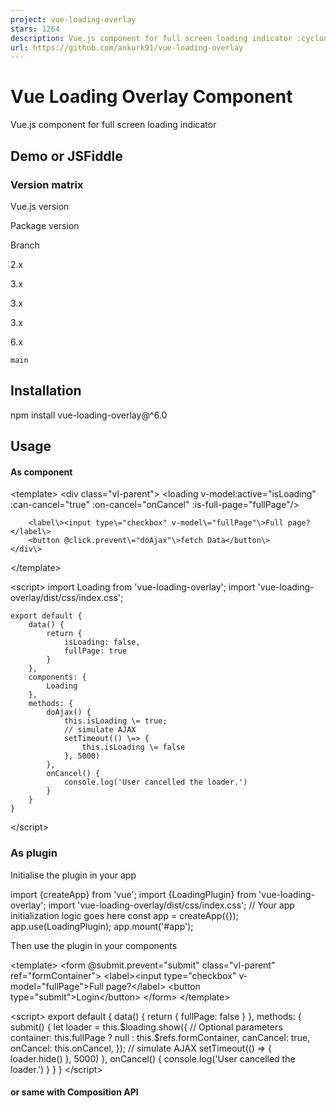 ```yaml
---
project: vue-loading-overlay
stars: 1264
description: Vue.js component for full screen loading indicator :cyclone:
url: https://github.com/ankurk91/vue-loading-overlay
---
```


Vue Loading Overlay Component
=============================

Vue.js component for full screen loading indicator

Demo or JSFiddle
----------------

### Version matrix

Vue.js version

Package version

Branch

2.x

3.x

3.x

3.x

6.x

`main`

Installation
------------

npm install vue-loading-overlay@^6.0 

Usage
-----

#### As component

<template\>
    <div class\="vl-parent"\>
        <loading v-model:active\="isLoading"
                 :can-cancel\="true"
                 :on-cancel\="onCancel"
                 :is-full-page\="fullPage"/>

        <label\><input type\="checkbox" v-model\="fullPage"\>Full page?</label\>
        <button @click.prevent\="doAjax"\>fetch Data</button\>
    </div\>
</template\>

<script\>
    import Loading from 'vue-loading-overlay';
    import 'vue-loading-overlay/dist/css/index.css';

    export default {
        data() {
            return {
                isLoading: false,
                fullPage: true
            }
        },
        components: {
            Loading
        },
        methods: {
            doAjax() {
                this.isLoading \= true;
                // simulate AJAX
                setTimeout(() \=> {
                    this.isLoading \= false
                }, 5000)
            },
            onCancel() {
                console.log('User cancelled the loader.')
            }
        }
    }
</script\>

### As plugin

Initialise the plugin in your app

import {createApp} from 'vue';
import {LoadingPlugin} from 'vue-loading-overlay';
import 'vue-loading-overlay/dist/css/index.css';
// Your app initialization logic goes here
const app \= createApp({});
app.use(LoadingPlugin);
app.mount('#app');

Then use the plugin in your components

<template\>
    <form @submit.prevent\="submit"
          class\="vl-parent"
          ref\="formContainer"\>
        <!-- your form inputs goes here-->
        <label\><input type\="checkbox" v-model\="fullPage"\>Full page?</label\>
        <button type\="submit"\>Login</button\>
    </form\>
</template\>

<script\>
    export default {
        data() {
            return {
                fullPage: false
            }
        },
        methods: {
            submit() {
                let loader \= this.$loading.show({
                    // Optional parameters
                    container: this.fullPage ? null : this.$refs.formContainer,
                    canCancel: true,
                    onCancel: this.onCancel,
                });
                // simulate AJAX
                setTimeout(() \=> {
                    loader.hide()
                }, 5000)
            },
            onCancel() {
                console.log('User cancelled the loader.')
            }
        }
    }
</script\>

#### or same with Composition API

<script setup\>
    import {ref, inject} from 'vue'
    import {useLoading} from 'vue-loading-overlay'
    
    const $loading \= useLoading({
        // options
    });
    // or use inject without importing useLoading
    // const $loading =  inject('$loading')

    const fullPage \= ref(false)

    const submit \= () \=> {
        const loader \= $loading.show({
            // Optional parameters
        });
        // simulate AJAX
        setTimeout(() \=> {
            loader.hide()
        }, 5000)
    }
</script\>

Available props
---------------

The component accepts these props:

Attribute

Type

Default

Description

active

Boolean

`false`

Show loading by default when `true`, use it as `v-model:active`

can-cancel

Boolean

`false`

Allow user to cancel by pressing ESC or clicking outside

on-cancel

Function

`()=>{}`

Do something upon cancel, works in conjunction with `can-cancel`

is-full-page

Boolean

`true`

When `false`; limit loader to its container^

transition

String

`fade`

Transition name

color

String

`#000`

Customize the color of loading icon

height

Number

\*

Customize the height of loading icon

width

Number

\*

Customize the width of loading icon

loader

String

`spinner`

Name of icon shape you want use as loader, `spinner` or `dots` or `bars`

background-color

String

`#fff`

Customize the overlay background color

opacity

Number

`0.5`

Customize the overlay background opacity

z-index

Number

`9999`

Customize the overlay z-index

enforce-focus

Boolean

`true`

Force focus on loader

lock-scroll

Boolean

`false`

Freeze the scrolling during full screen loader

-   ^When `is-full-page` is set to `false`, the container element should be positioned as `position: relative`. You can use CSS helper class `vl-parent`.
-   \*The default `height` and `width` values may vary based on the `loader` prop value

Available slots
---------------

The component accepts these slots:

-   `default` - Replace the animated icon with yours
-   `before` - Place anything before the animated icon, you may need to style this.
-   `after` - Place anything after the animated icon, you may need to style this.

API methods
-----------

### `this.$loading.show(?propsData,?slots)`

import {h} from 'vue';

let loader \= this.$loading.show({
    // Pass props by their camelCased names
    container: this.$refs.loadingContainer,
    canCancel: true, // default false
    onCancel: this.yourCallbackMethod,
    color: '#000000',
    loader: 'spinner',
    width: 64,
    height: 64,
    backgroundColor: '#ffffff',
    opacity: 0.5,
    zIndex: 999,
}, {
    // Pass slots by their names
    default: h('your-custom-loader-component-name'),
});
// hide loader whenever you want
loader.hide();

Global configs
--------------

You can set props and slots for all future instances when using as plugin

app.use(LoadingPlugin, {
    // props
    color: 'red'
}, {
    // slots
})

Further you can override any prop or slot when creating new instances

let loader \= this.$loading.show({
    color: 'blue'
}, {
    // override slots
});

Use directly in browser (with CDN)
----------------------------------

<!-- Vue js -->
<script src\="https://cdn.jsdelivr.net/npm/vue@3.3"\></script\>
<!-- Lastly add this package -->
<script src\="https://cdn.jsdelivr.net/npm/vue-loading-overlay@6"\></script\>
<link href\="https://cdn.jsdelivr.net/npm/vue-loading-overlay@6/dist/css/index.css" rel\="stylesheet"\>
<!-- Init the plugin and component-->
<script\>
    const app \= Vue.createApp({});
    app.use(VueLoading.LoadingPlugin);
    app.component('loading', VueLoading.Component)
    app.mount('#app')
</script\>

Run examples on your localhost
------------------------------

-   Clone this repo
-   Make sure you have node-js `>=20.11` and pnpm `>=8.x` pre-installed
-   Install dependencies `pnpm install`
-   Run webpack dev server `npm start`
-   This should open the demo page in your default web browser

Testing
-------

-   This package is using Jest and vue-test-utils for testing.
-   Execute tests with this command `npm test`

License
-------

MIT License
